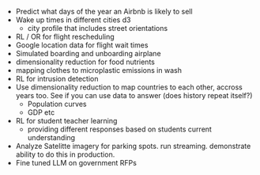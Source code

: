 - Predict what days of the year an Airbnb is likely to sell  
- Wake up times in different cities d3  
	- city profile that includes street orientations  
- RL / OR for flight rescheduling  
- Google location data for flight wait times  
- Simulated boarding and unboarding airplane  
- dimensionality reduction for food nutrients  
- mapping clothes to microplastic emissions in wash  
- RL for intrusion detection
- Use dimensionality reduction to map countries to each other, accross years too. See if you can use data to answer (does history repeat itself?)
	- Population curves  
	- GDP etc
- RL for student teacher learning  
	- providing different responses based on students current understanding
- Analyze Satelitte imagery for parking spots. run streaming. demonstrate ability to do this in production.
- Fine tuned LLM on government RFPs
